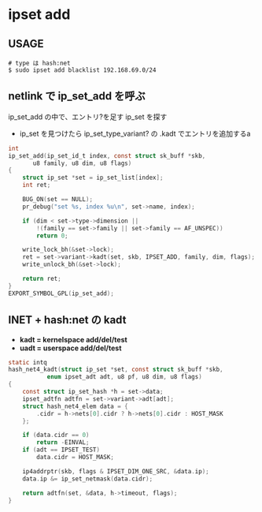 # ipset add <name> <entry>

## USAGE

```
# type は hash:net 
$ sudo ipset add blacklist 192.168.69.0/24
```

## netlink で ip_set_add を呼ぶ

ip_set_add の中で、エントリ?を足す ip_set を探す

 * ip_set を見つけたら ip_set_type_variant? の .kadt でエントリを追加するa

```c
int
ip_set_add(ip_set_id_t index, const struct sk_buff *skb,
	   u8 family, u8 dim, u8 flags)
{
	struct ip_set *set = ip_set_list[index];
	int ret;

	BUG_ON(set == NULL);
	pr_debug("set %s, index %u\n", set->name, index);

	if (dim < set->type->dimension ||
	    !(family == set->family || set->family == AF_UNSPEC))
		return 0;

	write_lock_bh(&set->lock);
	ret = set->variant->kadt(set, skb, IPSET_ADD, family, dim, flags);
	write_unlock_bh(&set->lock);

	return ret;
}
EXPORT_SYMBOL_GPL(ip_set_add);
```

## INET + hash:net の kadt

 * **kadt = kernelspace add/del/test**
 * **uadt = userspace add/del/test**

```c
static intq
hash_net4_kadt(struct ip_set *set, const struct sk_buff *skb,
	       enum ipset_adt adt, u8 pf, u8 dim, u8 flags)
{
	const struct ip_set_hash *h = set->data;
	ipset_adtfn adtfn = set->variant->adt[adt];
	struct hash_net4_elem data = {
		.cidr = h->nets[0].cidr ? h->nets[0].cidr : HOST_MASK
	};

	if (data.cidr == 0)
		return -EINVAL;
	if (adt == IPSET_TEST)
		data.cidr = HOST_MASK;

	ip4addrptr(skb, flags & IPSET_DIM_ONE_SRC, &data.ip);
	data.ip &= ip_set_netmask(data.cidr);

	return adtfn(set, &data, h->timeout, flags);
}
```

